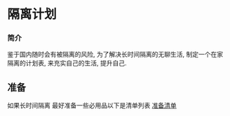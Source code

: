 # 隔离计划

### 简介

鉴于国内随时会有被隔离的风险, 为了解决长时间隔离的无聊生活, 制定一个在家隔离的计划表, 来充实自己的生活, 提升自己.

## 准备
如果长时间隔离 最好准备一些必用品以下是清单列表
[准备清单](./buy/buy.md)